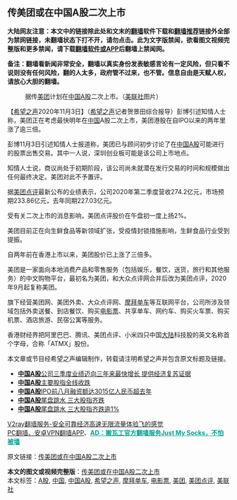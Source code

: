  <h2>传美团或在中国A股二次上市</h2> <p class="notice"><b>大陆网友注意：本文中的链接除此处和文末的<a href="https://github.com/bannedbook/fanqiang" >翻墙</a>软件下载和<a href="https://github.com/killgcd/justmysocks/blob/master/README.md">翻墙推荐</a>链接外全部为禁网链接，未翻墙状态下打不开，请勿点击。此为文字版禁闻，欲看图文视频完整版和更多禁闻，请下载<a href="https://github.com/bannedbook/fanqiang">翻墙软件或APP</a>后翻墙上禁闻网。</p><p>备注：翻墙看新闻非常安全，翻墙以真实身份发表敏感言论有一定风险，但只看不说则没有任何风险，翻的人太多，政府管不过来，也不管。信息自由是天赋人权，请放心大胆的翻墙。</b></p>  <div class="entry"> <figure><figcaption>据传<a href="https://www.bannedbook.org/bnews/tag/%e7%be%8e%e5%9b%a2/" class="st_tag internal_tag" rel="tag" title="标签 美团 下的日志">美团</a>计划在<a href="https://www.bannedbook.org/bnews/tag/%E4%B8%AD%E5%9B%BD/" class="st_tag internal_tag" rel="tag" title="标签 中国 下的日志">中国</a><a href="https://www.bannedbook.org/bnews/tag/A%E8%82%A1/" class="st_tag internal_tag" rel="tag" title="标签 A股 下的日志">A股</a>二次上市。（<a href="https://www.bannedbook.org/bnews/tag/%E7%BE%8E%E8%81%94%E7%A4%BE/" class="st_tag internal_tag" rel="tag" title="标签 美联社 下的日志">美联社</a>图片）</figcaption></figure> <p>【<span class='wp_keywordlink_affiliate'><a href="https://www.soundofhope.org" title="希望之声" target="_blank">希望之声</a></span>2020年11月3日】（<a href="https://www.bannedbook.org/bnews/tag/%e5%b8%8c%e6%9c%9b%e4%b9%8b%e5%a3%b0/" class="st_tag internal_tag" rel="tag" title="标签 希望之声 下的日志">希望之声</a>记者贺景田综合报导）彭博引述知情人士称，美团正在考虑最快明年在<span class='wp_keywordlink_affiliate'><a href="https://www.bannedbook.org/" title="中国" target="_blank">中国</a></span>A股二次上市，美团港股在自IPO以来的两年里涨了逾三倍。</p> <p>彭博11月3日引述知情人士报道称，美团已与顾问初步讨论了在<a href="https://www.bannedbook.org/bnews/tag/%E4%B8%AD%E5%9B%BDA%E8%82%A1/" class="st_tag internal_tag" rel="tag" title="标签 中国A股 下的日志">中国A股</a>可能进行的股票出售交易。其中一人说，深圳创业板可能是该公司上市地点。</p> <p>知情人士说，商议尚处于初期阶段，该公司尚未就潜在发行交易的时间和规模做出任何最终决定。美团对此不予置评。</p> <p>据<a href="https://www.bannedbook.org/bnews/tag/%e7%be%8e%e5%9b%a2%e7%82%b9%e8%af%84/" class="st_tag internal_tag" rel="tag" title="标签 美团点评 下的日志">美团点评</a>最新公布的业绩表示，公司2020年第二季度营收274.2亿元，市场预期233.86亿元，去年同期227.03亿元。</p>  <p>受有关二次上市的消息影响，美团点评股价在午盘初一度上扬2%。</p> <p>美团目前正在向生鲜食品等新领域扩张，受疫情封锁措施影响，生鲜食品行业受到提振。</p> <p>自两年前在香港上市以来，美团股价已上涨了三倍多。</p> <p>美团是一家面向本地消费产品和零售服务（包括娱乐，餐饮，送货，旅行和其他服务）的中文购物平台，最初名为美团，和大众点评网合并后改为美团点评，2020年9月起复称美团。</p>  <p>旗下经营美团网、美团外卖、大众点评网、<a href="https://www.bannedbook.org/bnews/tag/%E6%91%A9%E6%8B%9C%E5%8D%95%E8%BD%A6/" class="st_tag internal_tag" rel="tag" title="标签 摩拜单车 下的日志">摩拜单车</a>等互联网平台，公司所涉及领域包括外卖送餐、到店餐饮、购买<a href="https://www.bannedbook.org/bnews/tag/%E7%94%B5%E5%BD%B1%E7%A5%A8/" class="st_tag internal_tag" rel="tag" title="标签 电影票 下的日志">电影票</a>、共享单车、网约车、购买火车票、购买机票、酒店旅游、民宿公寓等服务。</p> <p>香港财经界把阿里巴巴、腾讯、美团点评、小米四只中国<span class='wp_keywordlink_affiliate'><a href="https://www.bannedbook.org/" title="大陆" target="_blank">大陆</a></span>科技股的英文名称首个字母，合称「ATMX」股份。</p> <p>本文章或节目经希望之声编辑制作，转载请注明希望之声并包含原文标题及链接。</p> <ul class='op-related-articles' title='相关阅读'> <li><a href='https://www.bannedbook.org/bnews/baitai/20201030/1422942.html' target='_blank'><b>中国A股</b>公司三季度业绩迈向三年来最快增长 提供经济复苏证据</a></li> <li><a href='https://www.bannedbook.org/bnews/baitai/20200903/1390445.html' target='_blank'><b>中国A股</b>主要股指全线收跌</a></li> <li><a href='https://www.bannedbook.org/bnews/baitai/20200831/1388822.html' target='_blank'><b>中国A股</b>IPO前八月融资额达3015亿人民币超去年</a></li> <li><a href='https://www.bannedbook.org/bnews/finance/20200812/1378895.html' target='_blank'><b>中国A股</b>尾盘跳水 三大股指齐跌</a></li> <li><a href='https://www.bannedbook.org/bnews/comments/20200812/1378722.html' target='_blank'><b>中国A股</b>尾盘跳水 三大股指齐跌逾1%</a></li> </ul> <p class="texttj"> <a href="https://www.bannedbook.org/forum23/topic22702.html" target="_blank">V2ray翻墙服务-安全可靠经济高速无限流量体验飞的感觉</a><br/> <a href="https://github.com/bannedbook/fanqiang/wiki/%E7%A6%81%E9%97%BB%E7%BD%91%E5%AE%89%E5%8D%93%E7%BF%BB%E5%A2%99%E6%96%B0%E9%97%BBAPP" target="_blank">PC翻墙、安卓VPN翻墙APP</a>、<span onclick="window.open('https://github.com/killgcd/justmysocks/blob/master/README.md')" style="font-weight:bold;color:#00A191;cursor:pointer;text-decoration:underline;outline:none">AD：搬瓦工官方翻墙服务Just My Socks，不怕被墙</span></p><p>原文链接：<a class="src_link"  href="https://www.soundofhope.org/post/438985" target="_blank">传美团或在中国A股二次上市</a></p> <a name='sharetosocial'></a>       <div><b>本文的图文或视频完整版</b>：<a href='https://www.bannedbook.org/bnews/comments/20201104/1425302.html'>传美团或在中国A股二次上市</a></div>  </div><!--END ENTRY--> <div class="postfooter"> <div>本文标签：<a href="https://www.bannedbook.org/bnews/tag/A%E8%82%A1/" rel="tag">A股</a>, <a href="https://www.bannedbook.org/bnews/tag/%E4%B8%AD%E5%9B%BD/" rel="tag">中国</a>, <a href="https://www.bannedbook.org/bnews/tag/%E4%B8%AD%E5%9B%BDA%E8%82%A1/" rel="tag">中国A股</a>, <a href="https://www.bannedbook.org/bnews/tag/%e5%b8%8c%e6%9c%9b%e4%b9%8b%e5%a3%b0/" rel="tag">希望之声</a>, <a href="https://www.bannedbook.org/bnews/tag/%E6%91%A9%E6%8B%9C%E5%8D%95%E8%BD%A6/" rel="tag">摩拜单车</a>, <a href="https://www.bannedbook.org/bnews/tag/%E7%94%B5%E5%BD%B1%E7%A5%A8/" rel="tag">电影票</a>, <a href="https://www.bannedbook.org/bnews/tag/%e7%be%8e%e5%9b%a2/" rel="tag">美团</a>, <a href="https://www.bannedbook.org/bnews/tag/%e7%be%8e%e5%9b%a2%e7%82%b9%e8%af%84/" rel="tag">美团点评</a>, <a href="https://www.bannedbook.org/bnews/tag/%E7%BE%8E%E8%81%94%E7%A4%BE/" rel="tag">美联社</a></div>  </div><!--END POSTFOOTER--> 